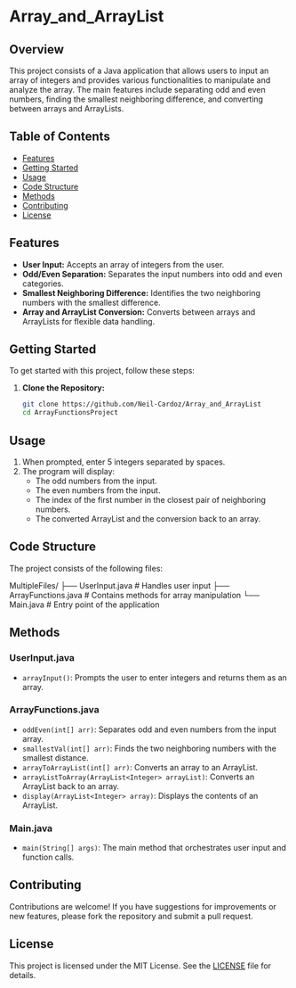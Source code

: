 # Array_and_ArrayList

## Overview
This project consists of a Java application that allows users to input an array of integers and provides various functionalities to manipulate and analyze the array. The main features include separating odd and even numbers, finding the smallest neighboring difference, and converting between arrays and ArrayLists.

## Table of Contents
- [Features](#features)
- [Getting Started](#getting-started)
- [Usage](#usage)
- [Code Structure](#code-structure)
- [Methods](#methods)
- [Contributing](#contributing)
- [License](#license)

## Features
- **User   Input:** Accepts an array of integers from the user.
- **Odd/Even Separation:** Separates the input numbers into odd and even categories.
- **Smallest Neighboring Difference:** Identifies the two neighboring numbers with the smallest difference.
- **Array and ArrayList Conversion:** Converts between arrays and ArrayLists for flexible data handling.

## Getting Started
To get started with this project, follow these steps:

1. **Clone the Repository:**
   ```bash
   git clone https://github.com/Neil-Cardoz/Array_and_ArrayList
   cd ArrayFunctionsProject

## Usage
1. When prompted, enter 5 integers separated by spaces.
2. The program will display:
   - The odd numbers from the input.
   - The even numbers from the input.
   - The index of the first number in the closest pair of neighboring numbers.
   - The converted ArrayList and the conversion back to an array.

## Code Structure
The project consists of the following files:

MultipleFiles/
├── UserInput.java       # Handles user input
├── ArrayFunctions.java  # Contains methods for array manipulation
└── Main.java            # Entry point of the application


## Methods
### UserInput.java
- `arrayInput()`: Prompts the user to enter integers and returns them as an array.

### ArrayFunctions.java
- `oddEven(int[] arr)`: Separates odd and even numbers from the input array.
- `smallestVal(int[] arr)`: Finds the two neighboring numbers with the smallest distance.
- `arrayToArrayList(int[] arr)`: Converts an array to an ArrayList.
- `arrayListToArray(ArrayList<Integer> arrayList)`: Converts an ArrayList back to an array.
- `display(ArrayList<Integer> array)`: Displays the contents of an ArrayList.

### Main.java
- `main(String[] args)`: The main method that orchestrates user input and function calls.

## Contributing
Contributions are welcome! If you have suggestions for improvements or new features, please fork the repository and submit a pull request.

## License
This project is licensed under the MIT License. See the [LICENSE](LICENSE) file for details.